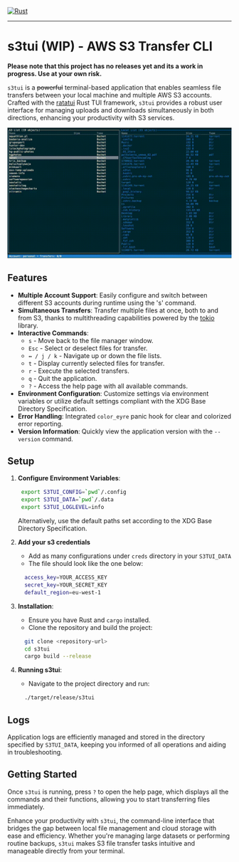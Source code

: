 [![Rust](https://github.com/softberries/s3tui/actions/workflows/rust.yml/badge.svg)](https://github.com/softberries/s3tui/actions/workflows/rust.yml)

---

# s3tui (WIP) - AWS S3 Transfer CLI

**Please note that this project has no releases yet and its a work in progress. Use at your own risk.**

`s3tui` is a ~~powerful~~ terminal-based application that enables seamless file transfers between your local machine and multiple AWS S3 accounts. Crafted with the [ratatui](https://github.com/ratatui-org/ratatui) Rust TUI framework, `s3tui` provides a robust user interface for managing uploads and downloads simultaneously in both directions, enhancing your productivity with S3 services.

![s3tui](assets/s3tui.gif)

## Features

- **Multiple Account Support**: Easily configure and switch between different S3 accounts during runtime using the 's' command.
- **Simultaneous Transfers**: Transfer multiple files at once, both to and from S3, thanks to multithreading capabilities powered by the [tokio](https://github.com/tokio-rs/tokio) library.
- **Interactive Commands**:
    - `s` - Move back to the file manager window.
    - `Esc` - Select or deselect files for transfer.
    - `↔ / j / k` - Navigate up or down the file lists.
    - `t` - Display currently selected files for transfer.
    - `r` - Execute the selected transfers.
    - `q` - Quit the application.
    - `?` - Access the help page with all available commands.
- **Environment Configuration**: Customize settings via environment variables or utilize default settings compliant with the XDG Base Directory Specification.
- **Error Handling**: Integrated `color_eyre` panic hook for clear and colorized error reporting.
- **Version Information**: Quickly view the application version with the `--version` command.

## Setup

1. **Configure Environment Variables**:
   ```bash
    export S3TUI_CONFIG=`pwd`/.config
    export S3TUI_DATA=`pwd`/.data
    export S3TUI_LOGLEVEL=info
   ```
   Alternatively, use the default paths set according to the XDG Base Directory Specification.

2. **Add your s3 credentials**
    - Add as many configurations under `creds` directory in your `S3TUI_DATA`
    - The file should look like the one below:
    ```bash
      access_key=YOUR_ACCESS_KEY
      secret_key=YOUR_SECRET_KEY
      default_region=eu-west-1
    ```
2. **Installation**:
    - Ensure you have Rust and `cargo` installed.
    - Clone the repository and build the project:
    ```bash
      git clone <repository-url>
      cd s3tui
      cargo build --release
    ```

3. **Running s3tui**:
    - Navigate to the project directory and run:
    ```bash
      ./target/release/s3tui
    ```

## Logs

Application logs are efficiently managed and stored in the directory specified by `S3TUI_DATA`, keeping you informed of all operations and aiding in troubleshooting.

## Getting Started

Once `s3tui` is running, press `?` to open the help page, which displays all the commands and their functions, allowing you to start transferring files immediately.

Enhance your productivity with `s3tui`, the command-line interface that bridges the gap between local file management and cloud storage with ease and efficiency. Whether you're managing large datasets or performing routine backups, `s3tui` makes S3 file transfer tasks intuitive and manageable directly from your terminal.
